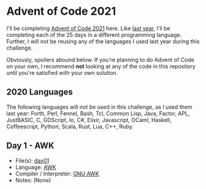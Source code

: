 
# Advent of Code 2021

I'll be completing [Advent of Code
2021](https://adventofcode.com/2021/) here. Like [last
year](https://github.com/Mercerenies/advent-of-code-2020/), I'll be
completing each of the 25 days in a different programming language.
Further, I will *not* be reusing any of the languages I used last year
during this challenge.

Obviously, spoilers abound below. If you're planning to do Advent of
Code on your own, I recommend **not** looking at any of the code in
this repository until you're satisfied with your own solution.

## 2020 Languages

The following languages will not be used in this challenge, as I used
them last year: Forth, Perl, Fennel, Bash, Tcl, Common Lisp, Java,
Factor, APL, JustBASIC, C, GDScript, Io, C#, Elixir, Javascript,
OCaml, Haskell, Coffeescript, Python, Scala, Rust, Lua, C++, Ruby.

## Day 1 - AWK

* File(s): [day01](day01)
* Language: [AWK](https://en.wikipedia.org/wiki/AWK)
* Compiler / Interpreter: [GNU AWK](https://www.gnu.org/software/gawk/manual/gawk.html)
* Notes: (None)

